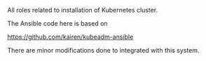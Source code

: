 All roles related to installation of Kubernetes cluster.

The Ansible code here is based on 

https://github.com/kairen/kubeadm-ansible

There are minor modifications done to integrated with this system.



